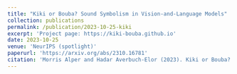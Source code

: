 ```yaml
---
title: "Kiki or Bouba? Sound Symbolism in Vision-and-Language Models"
collection: publications
permalink: /publication/2023-10-25-kiki
excerpt: 'Project page: https://kiki-bouba.github.io'
date: 2023-10-25
venue: 'NeurIPS (spotlight)'
paperurl: 'https://arxiv.org/abs/2310.16781'
citation: 'Morris Alper and Hadar Averbuch-Elor (2023). Kiki or Bouba? Sound Symbolism in Vision-and-Language Models.'
---
```

